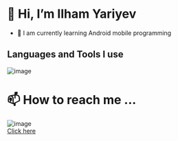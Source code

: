 # 👋 Hi, I’m Ilham Yariyev


- 🌱 I am currently learning Android mobile programming


## Languages and Tools I use
				
![image](https://github.com/ilhamyariyev/ilhamyariyev/assets/134584579/f819398d-5434-4970-8b38-8d962fdcec0e)




# 📫 How to reach me ...
![image](https://github.com/ilhamyariyev/ilhamyariyev/assets/134584579/b8c54d1d-482f-4615-9d91-53c49b22ee3c)
 <br/>
[Click here](https://www.linkedin.com/in/ilham-yar%C4%B1yev-b9a6a8268/)

<!---
ilhamyariyev/ilhamyariyev is a ✨ special ✨ repository because its `README.md` (this file) appears on your GitHub profile.
You can click the Preview link to take a look at your changes.
--->
